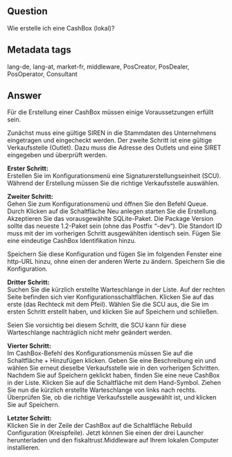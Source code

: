 ## Question
Wie erstelle ich eine CashBox (lokal)?

## Metadata tags
lang-de, lang-at, market-fr, middleware, PosCreator, PosDealer, PosOperator, Consultant

## Answer
Für die Erstellung einer CashBox müssen einige Voraussetzungen erfüllt sein.

Zunächst muss eine gültige SIREN in die Stammdaten des Unternehmens eingetragen und eingecheckt werden. Der zweite Schritt ist eine gültige Verkaufsstelle (Outlet). Dazu muss die Adresse des Outlets und eine SIRET eingegeben und überprüft werden.

**Erster Schritt:**<br>Erstellen Sie im Konfigurationsmenü eine Signaturerstellungseinheit (SCU). Während der Erstellung müssen Sie die richtige Verkaufsstelle auswählen.

**Zweiter Schritt:**<br>Gehen Sie zum Konfigurationsmenü und öffnen Sie den Befehl Queue. Durch Klicken auf die Schaltfläche Neu anlegen starten Sie die Erstellung. Akzeptieren Sie das vorausgewählte SQLite-Paket. Die Package Version sollte das neueste 1.2-Paket sein (ohne das Postfix “-dev“). Die Standort ID muss mit der im vorherigen Schritt ausgewählten identisch sein. Fügen Sie eine eindeutige CashBox Identifikation hinzu.

Speichern Sie diese Konfiguration und fügen Sie im folgenden Fenster eine http-URL hinzu, ohne einen der anderen Werte zu ändern. Speichern Sie die Konfiguration.

**Dritter Schritt:**<br>Suchen Sie die kürzlich erstellte Warteschlange in der Liste. Auf der rechten Seite befinden sich vier Konfigurationsschaltflächen. Klicken Sie auf das erste (das Rechteck mit dem Pfeil). Wählen Sie die SCU aus, die Sie im ersten Schritt erstellt haben, und klicken Sie auf Speichern und schließen.

Seien Sie vorsichtig bei diesem Schritt, die SCU kann für diese Warteschlange nachträglich nicht mehr geändert werden.

**Vierter Schritt:**<br>Im CashBox-Befehl des Konfigurationsmenüs müssen Sie auf die Schaltfläche + Hinzufügen klicken. Geben Sie eine Beschreibung ein und wählen Sie erneut dieselbe Verkaufsstelle wie in den vorherigen Schritten. Nachdem Sie auf Speichern geklickt haben, finden Sie eine neue CashBox in der Liste. Klicken Sie auf die Schaltfläche mit dem Hand-Symbol. Ziehen Sie nun die kürzlich erstellte Warteschlange von links nach rechts. Überprüfen Sie, ob die richtige Verkaufsstelle ausgewählt ist, und klicken Sie auf Speichern.

**Letzter Schritt:**<br>Klicken Sie in der Zeile der CashBox auf die Schaltfläche Rebuild Configuration (Kreispfeile).
Jetzt können Sie einen der drei Launcher herunterladen und den fiskaltrust.Middleware auf Ihrem lokalen Computer installieren.
